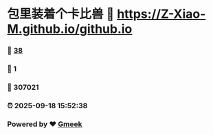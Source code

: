 # 包里装着个卡比兽 :link: https://Z-Xiao-M.github.io/github.io 
### :page_facing_up: [38](https://Z-Xiao-M.github.io/github.io/tag.html) 
### :speech_balloon: 1 
### :hibiscus: 307021 
### :alarm_clock: 2025-09-18 15:52:38 
### Powered by :heart: [Gmeek](https://github.com/Meekdai/Gmeek)
